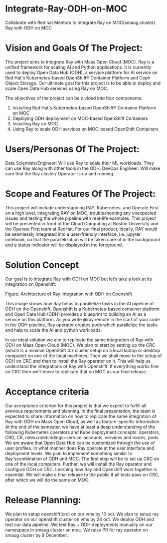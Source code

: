 # Integrate-Ray-ODH-on-MOC
Collabrate with Red hat Mentors to integrate Ray on MOC(smaug cluster)
Ray with ODH on MOC

# Vision and Goals Of The Project:
The project aims to integrate Ray with Mass Open Cloud (MOC). Ray is a unified framework for scaling AI and Python applications. It is currently used to deploy Open Data Hub (ODH), a service platform for AI service on Red Hat's Kubernetes-based OpenShift® Container Platform and Ceph Object Storage. Our ultimate goal for this project is to be able to deploy and scale Open Data Hub services using Ray on MOC.

The objectives of the project can be divided into four components:
1.    Installing Red Hat's Kubernetes-based OpenShift® Container Platform on MOC
2.    Deploying ODH deployment on MOC-based OpenShift Containers
3.    Installing Ray on MOC 
4.    Using Ray to scale ODH services on MOC-based OpenShift Containers

# Users/Personas Of The Project:
Data Scientists/Engineer: Will use Ray to scale their ML workloads. They can use Ray along with other tools in the ODH.
DevOps Engineer: Will make sure that the Ray cluster/ Operator is up and running. 
# Scope and Features Of The Project:
This project will include understanding RAY, Kubernetes, and Operate First on a high level, integrating RAY on MOC, troubleshooting any unexpected issues and testing the whole pipeline with real-life examples. This project will be presented in front of the Cloud Computing at Boston University and the Operate First team at RedHat. For our final product, ideally, RAY would be seamlessly integrated into a user-friendly interface, i.e. jupyter notebook, so that the parallelization will be taken care of in the background and a status indicator will be displayed in the foreground.
# Solution Concept
Our goal is to integrate Ray with ODH on MOC but let’s take a look at its integration on Openshift:


Figure: Architecture of Ray Integration with ODH on Openshift

This image shows how Ray helps to parallelize tasks in the AI pipeline of ODH on the Openshift. Openshift is a Kubernetes-based container platform and Open Data Hub (ODH) provides a blueprint to building an AI as a service on this platform. As you write @ray.remote in the start of your code in the ODH pipeline, Ray operator creates pods which parallelize the tasks and help to scale the AI and python workloads. 

In our ideal solution we aim to replicate the same integration of Ray with ODH on Mass Open Cloud (MOC). We plan to start by setting up the CRC (which is a minimal OpenShift 4.x cluster setup on a local laptop or desktop computer) on one of the local machines. Then we shall move to the setup of ODH on CRC and then to install the Ray operator on it. This will help us understand the integrations of Ray with Openshift. If everything works fine on CRC then we’ll move to replicate that on MOC as our final release.
# Acceptance criteria

Our acceptance criterion for this project is that we expect to fulfill all previous requirements and planning. In the final presentation, the team is expected to share information on how to replicate the same integration of Ray with ODH on Mass Open Cloud, as well as feature-specific information. At the end of the semester, we have at least a deep understanding of the following Kubernetes operators and Kube deployment concepts: operators, CRD, CR, roles+rolebindings+service-accounts, services and routes, pods. We are aware that Open Data Hub can be customized through the use of user profiles. In what manner does Ray operate at the user interface and deployment levels. We plan to implement something similar to Ray'scombination of ODH and MOC. The first step will be to set up CRC on one of the local computers. Further, we will install the Ray operator and configure ODH on CRC. Learning how Ray and Openshift work together is essential. We will make a final release to the public if all tests pass on CRC, after which we will do the same on MOC.
# Release Planning:
We plan to setup openshift(crc) on our vms by 10 oct.
We plan to setup ray operator  on our openshift cluster on vms by 24 oct.
We deploy ODH and test our data pipeline.
We test Ray + ODH deployments manually on our namespace in smaug cluster on moc.
We raise PR for ray operator on smaug cluster by 9 December.
